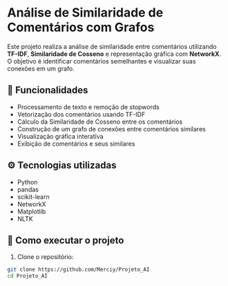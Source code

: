 # Análise de Similaridade de Comentários com Grafos

Este projeto realiza a análise de similaridade entre comentários utilizando **TF-IDF**, **Similaridade de Cosseno** e representação gráfica com **NetworkX**. O objetivo é identificar comentários semelhantes e visualizar suas conexões em um grafo.

## 📌 Funcionalidades

- Processamento de texto e remoção de stopwords
- Vetorização dos comentários usando TF-IDF
- Cálculo da Similaridade de Cosseno entre os comentários
- Construção de um grafo de conexões entre comentários similares
- Visualização gráfica interativa
- Exibição de comentários e seus similares

## ⚙️ Tecnologias utilizadas

- Python
- pandas
- scikit-learn
- NetworkX
- Matplotlib
- NLTK

## 🚀 Como executar o projeto

1. Clone o repositório:

```bash
git clone https://github.com/Merciy/Projeto_AI
cd Projeto_AI

